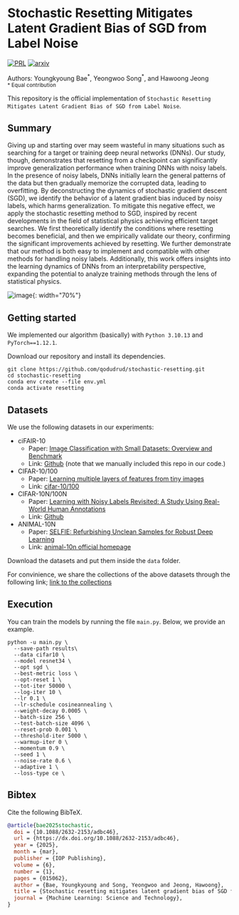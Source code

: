 # Stochastic Resetting Mitigates Latent Gradient Bias of SGD from Label Noise

[![PRL](http://img.shields.io/badge/MLST-MachLearn:SciTechnol.6.015062-CCDDF6)](https://iopscience.iop.org/article/10.1088/2632-2153/adbc46)
[![arxiv](https://img.shields.io/badge/arXiv-2406.00396-B31B1B)](https://arxiv.org/abs/2406.00396v3)

Authors: Youngkyoung Bae<sup>\*</sup>, Yeongwoo Song<sup>\*</sup>, and Hawoong Jeong<br>
<sub>\* Equal contribution</sub>

This repository is the official implementation of ``Stochastic Resetting Mitigates Latent Gradient Bias of SGD from Label Noise``.

## Summary
Giving up and starting over may seem wasteful in many situations such as searching for a target or training deep neural networks (DNNs). Our study, though, demonstrates that resetting from a checkpoint can significantly improve generalization performance when training DNNs with noisy labels. In the presence of noisy labels, DNNs initially learn the general patterns of the data but then gradually memorize the corrupted data, leading to overfitting. By deconstructing the dynamics of stochastic gradient descent (SGD), we identify the behavior of a latent gradient bias induced by noisy labels, which harms generalization. To mitigate this negative effect, we apply the stochastic resetting method to SGD, inspired by recent developments in the field of statistical physics achieving efficient target searches. We first theoretically identify the conditions where resetting becomes beneficial, and then we empirically validate our theory, confirming the significant improvements achieved by resetting. We further demonstrate that our method is both easy to implement and compatible with other methods for handling noisy labels. Additionally, this work offers insights into the learning dynamics of DNNs from an interpretability perspective, expanding the potential to analyze training methods through the lens of statistical physics.

![image](https://github.com/user-attachments/assets/977cef71-71ba-4c74-a269-23231092b2ef){: width="70%"}


## Getting started

We implemented our algorithm (basically) with ``Python 3.10.13`` and ``PyTorch==1.12.1``.

Download our repository and install its dependencies.

```
git clone https://github.com/qodudrud/stochastic-resetting.git
cd stochastic-resetting
conda env create --file env.yml
conda activate resetting
```

## Datasets

We use the following datasets in our experiments:

- ciFAIR-10
  - Paper: [Image Classification with Small Datasets: Overview and Benchmark](https://ieeexplore.ieee.org/abstract/document/9770050)
  - Link: [Github](https://github.com/lorenzobrigato/gem) (note that we manually included this repo in our code.)
- CIFAR-10/100
  - Paper: [Learning multiple layers of features from tiny images](https://www.cs.utoronto.ca/~kriz/learning-features-2009-TR.pdf)
  - Link: [cifar-10/100](https://www.cs.toronto.edu/~kriz/cifar.html)
- CIFAR-10N/100N
  - Paper: [Learning with Noisy Labels Revisited: A Study Using Real-World Human Annotations](https://openreview.net/forum?id=TBWA6PLJZQm&referrer=%5BAuthor%20Console%5D(%2Fgroup%3Fid%3DICLR.cc%2F2022%2FConference%2FAuthors%23your-submissions))
  - Link: [Github](https://github.com/UCSC-REAL/cifar-10-100nhttps://noisylabels.com)
- ANIMAL-10N
  - Paper: [SELFIE: Refurbishing Unclean Samples for Robust Deep Learning](http://proceedings.mlr.press/v97/song19b.html)
  - Link: [animal-10n official homepage](https://dm.kaist.ac.kr/datasets/animal-10n/)

Download the datasets and put them inside the `data` folder.

For convinience, we share the collections of the above datasets through the following link; [link to the collections](https://www.dropbox.com/scl/fi/wyuwhr5kld7y0erv445tx/resetting_data_collection.zip?rlkey=eldhhz3j8ehi3pjk62c59h6o0&st=m5ln0a9v&dl=0)

## Execution

You can train the models by running the file ``main.py``. Below, we provide an example.

```
python -u main.py \
  --save-path results\
  --data cifar10 \
  --model resnet34 \
  --opt sgd \
  --best-metric loss \
  --opt-reset 1 \
  --tot-iter 50000 \
  --log-iter 10 \
  --lr 0.1 \
  --lr-schedule cosineannealing \
  --weight-decay 0.0005 \
  --batch-size 256 \
  --test-batch-size 4096 \
  --reset-prob 0.001 \
  --threshold-iter 5000 \
  --warmup-iter 0 \
  --momentum 0.9 \
  --seed 1 \
  --noise-rate 0.6 \
  --adaptive 1 \
  --loss-type ce \
```

## Bibtex
Cite the following BibTeX.
```bibtex
@article{bae2025stochastic,
  doi = {10.1088/2632-2153/adbc46},
  url = {https://dx.doi.org/10.1088/2632-2153/adbc46},
  year = {2025},
  month = {mar},
  publisher = {IOP Publishing},
  volume = {6},
  number = {1},
  pages = {015062},
  author = {Bae, Youngkyoung and Song, Yeongwoo and Jeong, Hawoong},
  title = {Stochastic resetting mitigates latent gradient bias of SGD from label noise},
  journal = {Machine Learning: Science and Technology},
}

```
